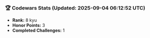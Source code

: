 ### 🏆 Codewars Stats (Updated: 2025-09-04 06:12:52 UTC)

- **Rank:** 8 kyu
- **Honor Points:** 3
- **Completed Challenges:** 1

